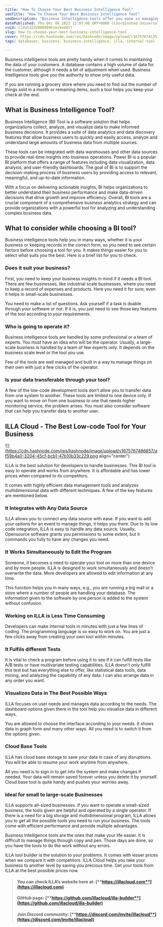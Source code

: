 ```yaml
---
title: "How To Choose Your Best Business Intelligence Tool"
seoTitle: "How To Choose Your Best Business Intelligence Tool"
seoDescription: "Business Intelligence tools offer you ease in managing your business. It might help you understand the stats of your business"
datePublished: Thu Dec 08 2022 11:07:08 GMT+0000 (Coordinated Universal Time)
cuid: cldu5153s000409kzeikoe01l
slug: how-to-choose-your-best-business-intelligence-tool
cover: https://cdn.hashnode.com/res/hashnode/image/upload/v1675767413534/c92b6d99-e36b-49dd-93f5-e07587940688.png
tags: databases, business, business-intelligence, illa, internal-tool

---
```


Business intelligence tools are pretty handy when it comes to maintaining the data of your customers. A database contains a high volume of data for the customer, although it needs a bit of adjustment when used. Business Intelligence tools give you the authority to show only useful data.

If you are running a grocery store where you need to find out the number of things sold in a month or remaining items, such a tool helps you keep your check at the end.

## [**​**](https://www.illacloud.com/blog/choose-best-business-intelligence-tool#what-to-consider-while-choosing-a-bi-tool)**What is Business Intelligence Tool?**

Business Intelligence (BI) Tool is a software solution that helps organizations collect, analyze, and visualize data to make informed business decisions. It provides a suite of data analytics and data discovery features that allow business users to quickly and easily access, analyze and understand large amounts of business data from multiple sources.

These tools can be integrated with data warehouses and other data sources to provide real-time insights into business operations. Power BI is a popular BI platform that offers a range of features including data visualization, data analysis, and user-friendly dashboards. The goal of BI is to support the decision-making process of business users by providing access to relevant, meaningful, and up-to-date information.

With a focus on delivering actionable insights, BI helps organizations to better understand their business performance and make data-driven decisions that drive growth and improve efficiency. Overall, BI tools are a crucial component of a comprehensive business analytics strategy and can provide organizations with a powerful tool for analyzing and understanding complex business data.

## **What to consider while choosing a BI tool?**

Business intelligence tools help you in many ways, whether it is your business or keeping records in the correct form, so you need to see certain factors before choosing a tool for you. It makes things easier for you to select what suits you the best. Here is a brief list for you to check.

### **Does it suit your business?**

First, you need to keep your business insights in mind if it needs a BI tool. There are few businesses, like industrial scale businesses, where you need to keep a record of expenses and products. Here you need it for sure; even it helps in small-scale businesses.

You need to make a list of questions. Ask yourself if a task is doable through your software or not. If it is, you just need to see those key features of the tool according to your requirements.

### **Who is going to operate it?**

Business intelligence tools are handled by some professional or a team of experts. You must have an idea who will be the operator. Usually, a large-scale business is handled by a team of few experts only. It depends on the business scale level or the tool you use.

Few of the tools are well managed and built in a way to manage things on their own with just a few clicks of the operator.[​](https://www.illacloud.com/blog/choose-best-business-intelligence-tool#is-your-data-transferable-through-your-tool)

### **Is your data transferable through your tool?**

A few of the low-code development tools don’t allow you to transfer data from one system to another. These tools are limited to one device only. If you want to move on from one business to one that needs higher monitoring service, the problem arises. You must also consider software that can help you transfer data to another user.

## **ILLA Cloud - The Best Low-code Tool for Your Business**

![](https://cdn.hashnode.com/res/hashnode/image/upload/v1675767486857/af59b4a0-3204-45cf-bcb1-47b10b33c229.png align="center")

ILLA is the best solution for developers to handle businesses. This BI tool is easy to operate and works from anywhere. It is affordable and has lower prices when compared to its competitors.

It comes with highly efficient data management tools and analyzes multidimensional data with different techniques. A few of the key features are mentioned below.

### **It Integrates with Any Data Source**

ILLA allows you to connect any data source with ease. If you want to add your options for an event to manage things, it helps you there. Due to its low code integration, ILLA is easy to handle any data source. Usually, Opensource software grants you permissions to some extent, but it commands you fully to have any changes you need.

### **It Works Simultaneously to Edit the Program**

Someone, it becomes a need to operate your tool on more than one device and by more people. ILLA is designed to work simultaneously and doesn’t overwrite the data. More developers are allowed to edit information at any time.

This function helps you in many ways, e.g., you are running a big mall or a store where a number of people are handling your database. The information given to the software by one person is added to the system without confusion.

### **Working on ILLA is Less Time Consuming**

Developers can make internal tools in minutes with just a few lines of coding. The programming language is so easy to work on. You are just a few clicks away from creating your own tool within minutes.

### **It Fulfils different Tests**

It is vital to check a program before using it to see if it can fulfill tests like A/B tests or have multivariate testing capabilities. ILLA doesn’t only fulfill this test but has everything else to offer, like statistical data tools, data mining, and analyzing the capability of any data. I can also arrange data in any order you want.

### **Visualizes Data in The Best Possible Ways**

ILLA focuses on user needs and manages data according to the needs. The dashboard options given there in the tool help you visualize data in different ways.

You are allowed to choose the interface according to your needs. It shows data in graph form and many other ways. All you need is to switch it from the options given.

### **Cloud Base Tools**

ILLA has cloud base storage to save your data in case of any disruptions. You will be able to resume your work anytime from anywhere.

All you need is to sign in to get into the system and make changes if needed. Your data will remain saved forever unless you delete it by yourself. Cloud base tool is quite handy and pushes your worries away.[​](https://www.illacloud.com/blog/choose-best-business-intelligence-tool#ideal-for-small-to-large-scale-businesses)

### **Ideal for small to large-scale Businesses**

ILLA supports all-sized businesses. If you want to operate a small-sized business, the tools given are helpful and operated by a single operator. If there is a need for a big storage and multidimensional program, ILLA allows you to get all the possible tools you need to run your business. The tools come with efficient performance and provide multiple advantages.

Business Intelligence tools are the ones that make your life easier. It is difficult to manage things through copy and pen. Those days are done, so you have the tools to do the work without any errors.

ILLA tool builder is the solution to your problems. It comes with lesser prices when we compare it with competitors. ILLA Cloud helps you take your business to another level by saving you precious time. Get your tools from ILLA at the best possible prices now.

> #### **You can check ILLA’s website here at:** [**https://illacloud.com**](https://illacloud.com)
> 
> #### **GitHub page:** [**https://github.com/illacloud/illa-builder**](https://github.com/illacloud/illa-builder)
> 
> #### **Join Discord community:** [**https://discord.com/invite/illacloud**](https://discord.com/invite/illacloud)